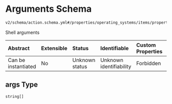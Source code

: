 # Arguments Schema

```txt
v2/schema/action.schema.yml#/properties/operating_systems/items/properties/steps/items/properties/actions/items/oneOf/17/properties/adb:reboot/properties/args
```

Shell arguments

| Abstract            | Extensible | Status         | Identifiable            | Custom Properties | Additional Properties | Access Restrictions | Defined In                                                          |
| :------------------ | :--------- | :------------- | :---------------------- | :---------------- | :-------------------- | :------------------ | :------------------------------------------------------------------ |
| Can be instantiated | No         | Unknown status | Unknown identifiability | Forbidden         | Allowed               | none                | [device.schema.json*](../device.schema.json "open original schema") |

## args Type

`string[]`
